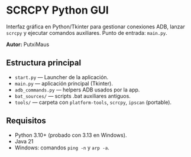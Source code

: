 # SCRCPY Python GUI

Interfaz gráfica en Python/Tkinter para gestionar conexiones ADB, lanzar `scrcpy` y ejecutar comandos auxiliares.
Punto de entrada: `main.py`.

**Autor:** PutxiMaus

## Estructura principal
- `start.py` — Launcher de la aplicación.
- `main.py` — aplicación principal (Tkinter).
- `adb_commands.py` — helpers ADB usados por la app.
- `bat_sources/` — scripts .bat auxiliares antiguos.
- `tools/` — carpeta con `platform-tools`, `scrcpy`, `ipscan` (portable).

## Requisitos

- Python 3.10+ (probado con 3.13 en Windows).
- Java 21
- Windows: comandos `ping -n` y `arp -a`.
